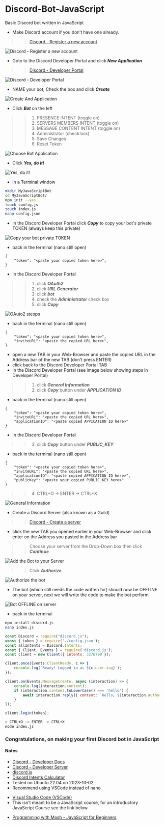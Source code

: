 <base target="_blank">

# Discord-Bot-JavaScript
 Basic Discord bot written in JavaScript
* Make Discord account if you don't have one already.
<!-- links -->
>> [Discord - Register a new account](https://discord.com/register)
<!--Images-->
![Discord - Register a new account](Discord-Register_a_new_account.jpg)
* Goto to the Discord Developer Portal and click ***New Application***
<!-- links -->
>> [Discord - Developer Portal](https://discord.com/developers/applications)
<!--Images-->
![Discord - Developer Portal](Discord-Developer-Portal.jpg)
* NAME your bot, Check the box and click ***Create***
<!--Images-->
![Create And Application](Create-An-Application.jpg)
* Click ***Bot*** on the left
<!--Ordered List -->
>>1. PRESENCE INTENT (toggle on)
>>2. SERVERS MEMBERS INTENT (toggle on)
>>3. MESSAGE CONTENT INTENT (toggle on)
>>4. Administrator (check box)
>>5. Save Changes
>>6. Reset Token
<!--Images-->
![Choose Bot Application](Choose-Bot-Application.jpg)
* Click ***Yes, do it!***
<!--Images-->
![Yes, do it!](Yes-do-it.jpg)
* in a Terminal window
<!-- Bash script block -->
```bash
mkdir MyJavaScriptBot
cd MyJavaScriptBot/
npm init --yes
touch config.js
touch index.js
nano config.json
```
* In the Discord Developer Portal click ***Copy*** to copy your bot's private TOKEN (always keep this private)
<!--Images-->
![Copy your bot private TOKEN](Copy-your-bot-private-TOKEN.jpg)
* back in the terminal (nano still open)
```
{
    "token": "<paste your copied token here>",
}
```
* In the Discord Developer Portal
<!--Ordered List -->
>>1. click ***OAuth2***
>>2. click ***URL Generator***
>>3. click ***bot***
>>4. check the ***Administrator*** check box
>>5. click ***Copy***
<!--Images-->
![OAuto2 steops](OAuth2_steps.jpg)
* back in the terminal (nano still open)
```
{
    "token": "<paste your copied token here>",
    "inviteURL": "<paste the copied URL here>",
}
```
* open a new TAB in your Web-Browser and paste the copied URL in the Address bar of the new TAB (don't press ENTER)
* click back to the Discord Developer Portal TAB
* In the Discord Developer Portal (see image below showing steps in Developer Portal)
<!--Ordered List -->
>>1. click ***General Information***
>>2. click ***Copy*** button under ***APPLICATION ID***
* back in the terminal (nano still open)
```
{
    "token": "<paste your copied token here>",
    "inviteURL": "<paste the copied URL here>",
    "applicationID": "<paste copied APPICATION ID here>"
}
```
* In the Discord Developer Portal
>>3. click ***Copy*** button under ***PUBLIC_KEY***
* back in the terminal (nano still open)
```
{
    "token": "<paste your copied token here>",
    "inviteURL": "<paste the copied URL here>",
    "applicationID": "<paste copied APPICATION ID here>",
    "publicKey": "<paste your copied PUBLIC_KEY here>"
}
```
>>4. CTRL+O -> ENTER -> CTRL+X
<!--Images-->
![General Information](General-Information.jpg)
* Create a Discord Server (also known as a Guild)
<!-- links -->
>> [Discord - Create a server](https://support.discord.com/hc/en-us/articles/204849977-How-do-I-create-a-server-)
* click the new TAB you opened earlier in your Web-Browser and click enter on the Address you pasted in the Address bar
>> Choose your server from the Drop-Down box then click ***Continue***
<!--Images-->
![Add the Bot to your Server](Add-Bot-To-Server.jpg)
>> Click ***Authorize***
<!--Images-->
![Authorize the bot](Authorize-Bot.jpg)
* The bot (which still needs the code written for) should now be OFFLINE on your server, next we will write the code to make the bot perform
<!--Images-->
![Bot OFFLINE on server](Offline-Bot.jpg)
* back in the terminal
<!-- Bash script block -->
```bash
npm install discord.js
nano index.js
```
```javascript
const Discord = require("discord.js");
const { token } = require('./config.json');
const allIntents = Discord.Intents;
const { Client, Events } = require('discord.js');
const client = new Client({ intents: 3276799 });

client.once(Events.ClientReady, c => {
    console.log(`Ready! Logged in as ${c.user.tag}`);
});

client.on(Events.MessageCreate, async (interaction) => {
    console.log(interaction.content);
    if (interaction.content.toLowerCase() === 'hello') {
        await interaction.reply({ content: `Hello, ${interaction.author.username}. Have a wonderful day!`, ephemeral: false });
    }
});

client.login(token);
```
```bash
> CTRL+O -> ENTER -> CTRL+X
node index.js
```
### Congratulations, on making your first Discord bot in JavaScript
#### Notes
<!-- links -->
* [Discord - Developer Docs](https://discord.com/developers/docs/intro)
* [Discord - Developer Server](https://discord.gg/discord-developers)
* [discord.js](https://discordjs.guide)
* [Discord Intents Calculator](https://discord-intents-calculator.vercel.app)
* Tested on Ubuntu 22.04 on 2023-10-02
* Recommend using VSCode instead of nano
<!-- links -->
* [Visual Studio Code (VSCode)](https://code.visualstudio.com/download)
* This isn't meant to be a JavaScript course, for an introductory JavaScript Course see the link below
<!-- links -->
* [Programming with Mosh - JavaScript for Beginners](https://www.youtube.com/watch?v=rNmxANyH0BU)
